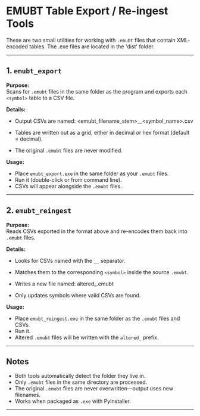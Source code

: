 # EMUBT Table Export / Re-ingest Tools

These are two small utilities for working with `.emubt` files that contain XML-encoded tables. The .exe files are located in the 'dist' folder.

---

## 1. `emubt_export`

**Purpose:**  
Scans for `.emubt` files in the same folder as the program and exports each `<symbol>` table to a CSV file.

**Details:**
- Output CSVs are named:  <emubt_filename_stem>__<symbol_name>.csv

- Tables are written out as a grid, either in decimal or hex format (default = decimal).
- The original `.emubt` files are never modified.

**Usage:**
- Place `emubt_export.exe` in the same folder as your `.emubt` files.  
- Run it (double-click or from command line).  
- CSVs will appear alongside the `.emubt` files.

---

## 2. `emubt_reingest`

**Purpose:**  
Reads CSVs exported in the format above and re-encodes them back into `.emubt` files.

**Details:**
- Looks for CSVs named with the `__` separator.  
- Matches them to the corresponding `<symbol>` inside the source `.emubt`.  
- Writes a new file named: altered_<original>.emubt

- Only updates symbols where valid CSVs are found.

**Usage:**
- Place `emubt_reingest.exe` in the same folder as the `.emubt` files and CSVs.  
- Run it.  
- Altered `.emubt` files will be written with the `altered_` prefix.

---

## Notes

- Both tools automatically detect the folder they live in.  
- Only `.emubt` files in the same directory are processed.  
- The original `.emubt` files are never overwritten—output uses new filenames.  
- Works when packaged as `.exe` with PyInstaller.  

---

